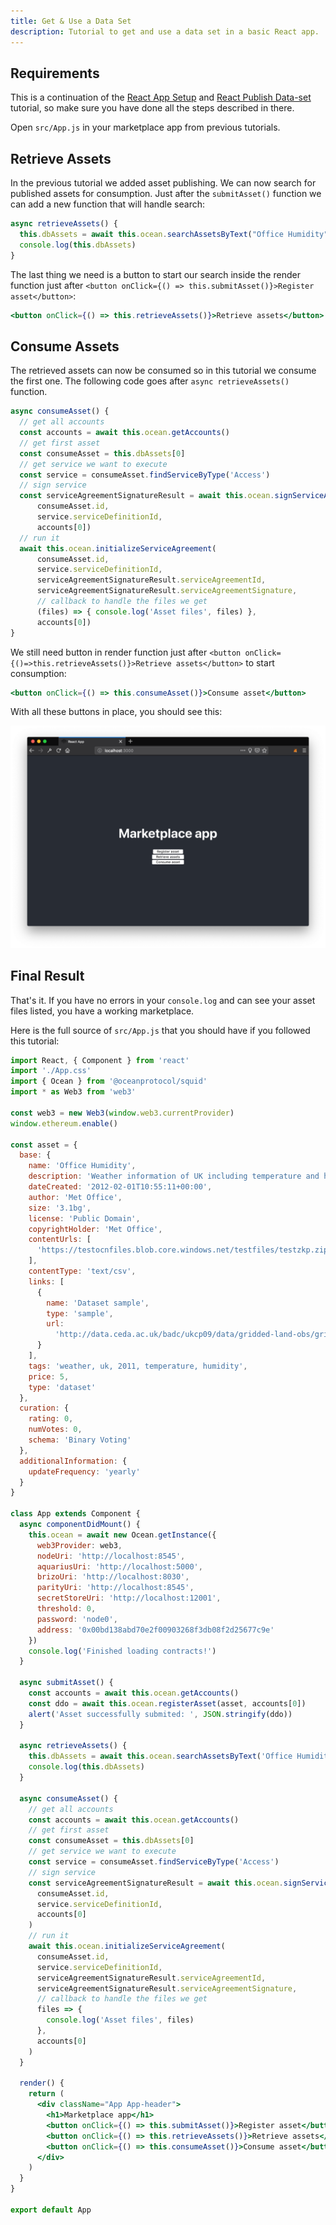 ```yaml
---
title: Get & Use a Data Set
description: Tutorial to get and use a data set in a basic React app.
---
```


## Requirements

This is a continuation of the [React App Setup](/tutorials/react-setup/) and [React Publish Data-set](/tutorials/react-publish-data-set/) tutorial, so make sure you have done all the steps described in there.

Open `src/App.js` in your marketplace app from previous tutorials.

## Retrieve Assets

In the previous tutorial we added asset publishing. We can now search for published assets for consumption. Just after the `submitAsset()` function we can add a new function that will handle search:

```js
async retrieveAssets() {
  this.dbAssets = await this.ocean.searchAssetsByText("Office Humidity")
  console.log(this.dbAssets)
}
```

The last thing we need is a button to start our search inside the render function just after `<button onClick={() => this.submitAsset()}>Register asset</button>`:

```jsx
<button onClick={() => this.retrieveAssets()}>Retrieve assets</button>
```

## Consume Assets

The retrieved assets can now be consumed so in this tutorial we consume the first one. The following code goes after `async retrieveAssets()` function.

```js
async consumeAsset() {
  // get all accounts
  const accounts = await this.ocean.getAccounts()
  // get first asset
  const consumeAsset = this.dbAssets[0]
  // get service we want to execute
  const service = consumeAsset.findServiceByType('Access')
  // sign service
  const serviceAgreementSignatureResult = await this.ocean.signServiceAgreement(
      consumeAsset.id,
      service.serviceDefinitionId,
      accounts[0])
  // run it
  await this.ocean.initializeServiceAgreement(
      consumeAsset.id,
      service.serviceDefinitionId,
      serviceAgreementSignatureResult.serviceAgreementId,
      serviceAgreementSignatureResult.serviceAgreementSignature,
      // callback to handle the files we get
      (files) => { console.log('Asset files', files) },
      accounts[0])
}
```

We still need button in render function just after `<button onClick={()=>this.retrieveAssets()}>Retrieve assets</button>` to start consumption:

```jsx
<button onClick={() => this.consumeAsset()}>Consume asset</button>
```

With all these buttons in place, you should see this:

![React App 05](images/react-app-05.png)

## Final Result

That's it. If you have no errors in your `console.log` and can see your asset files listed, you have a working marketplace.

Here is the full source of `src/App.js` that you should have if you followed this tutorial:

```jsx
import React, { Component } from 'react'
import './App.css'
import { Ocean } from '@oceanprotocol/squid'
import * as Web3 from 'web3'

const web3 = new Web3(window.web3.currentProvider)
window.ethereum.enable()

const asset = {
  base: {
    name: 'Office Humidity',
    description: 'Weather information of UK including temperature and humidity',
    dateCreated: '2012-02-01T10:55:11+00:00',
    author: 'Met Office',
    size: '3.1bg',
    license: 'Public Domain',
    copyrightHolder: 'Met Office',
    contentUrls: [
      'https://testocnfiles.blob.core.windows.net/testfiles/testzkp.zip'
    ],
    contentType: 'text/csv',
    links: [
      {
        name: 'Dataset sample',
        type: 'sample',
        url:
          'http://data.ceda.ac.uk/badc/ukcp09/data/gridded-land-obs/gridded-land-obs-daily/'
      }
    ],
    tags: 'weather, uk, 2011, temperature, humidity',
    price: 5,
    type: 'dataset'
  },
  curation: {
    rating: 0,
    numVotes: 0,
    schema: 'Binary Voting'
  },
  additionalInformation: {
    updateFrequency: 'yearly'
  }
}

class App extends Component {
  async componentDidMount() {
    this.ocean = await new Ocean.getInstance({
      web3Provider: web3,
      nodeUri: 'http://localhost:8545',
      aquariusUri: 'http://localhost:5000',
      brizoUri: 'http://localhost:8030',
      parityUri: 'http://localhost:8545',
      secretStoreUri: 'http://localhost:12001',
      threshold: 0,
      password: 'node0',
      address: '0x00bd138abd70e2f00903268f3db08f2d25677c9e'
    })
    console.log('Finished loading contracts!')
  }

  async submitAsset() {
    const accounts = await this.ocean.getAccounts()
    const ddo = await this.ocean.registerAsset(asset, accounts[0])
    alert('Asset successfully submited: ', JSON.stringify(ddo))
  }

  async retrieveAssets() {
    this.dbAssets = await this.ocean.searchAssetsByText('Office Humidity')
    console.log(this.dbAssets)
  }

  async consumeAsset() {
    // get all accounts
    const accounts = await this.ocean.getAccounts()
    // get first asset
    const consumeAsset = this.dbAssets[0]
    // get service we want to execute
    const service = consumeAsset.findServiceByType('Access')
    // sign service
    const serviceAgreementSignatureResult = await this.ocean.signServiceAgreement(
      consumeAsset.id,
      service.serviceDefinitionId,
      accounts[0]
    )
    // run it
    await this.ocean.initializeServiceAgreement(
      consumeAsset.id,
      service.serviceDefinitionId,
      serviceAgreementSignatureResult.serviceAgreementId,
      serviceAgreementSignatureResult.serviceAgreementSignature,
      // callback to handle the files we get
      files => {
        console.log('Asset files', files)
      },
      accounts[0]
    )
  }

  render() {
    return (
      <div className="App App-header">
        <h1>Marketplace app</h1>
        <button onClick={() => this.submitAsset()}>Register asset</button>
        <button onClick={() => this.retrieveAssets()}>Retrieve assets</button>
        <button onClick={() => this.consumeAsset()}>Consume asset</button>
      </div>
    )
  }
}

export default App
```
